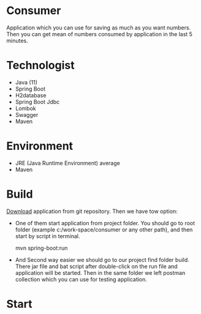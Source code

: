 # Consumer

Application which you can use for saving as much as you want numbers.
Then you can get mean of numbers consumed by application in the last 5 minutes.

# Technologist

- Java (11)
- Spring Boot
- H2database
- Spring Boot Jdbc
- Lombok
- Swagger
- Maven

# Environment

- JRE (Java Runtime Environment) average
- Maven

# Build

[Download](https://github.com) application from git repository. Then we have tow option:

- One of them start application from project folder. You should go to root folder (example c:/work-space/consumer or any
  other path), and then start by script in terminal.

  mvn spring-boot:run

- And Second way easier we should go to our project find folder build. There jar file and bat script after double-click
  on the run file and application will be started. Then in the same folder we left postman collection which you can use
  for testing application.

# Start

